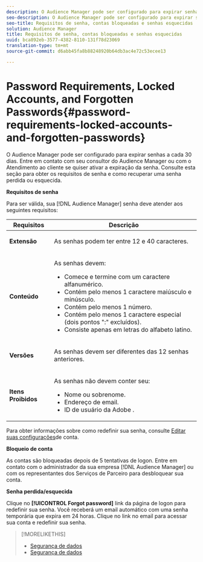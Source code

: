 ```yaml
---
description: O Audience Manager pode ser configurado para expirar senhas a cada 30 dias. Entre em contato com seu consultor do Audience Manager ou com o Atendimento ao cliente se quiser ativar a expiração da senha. Consulte esta seção para obter os requisitos de senha e como recuperar uma senha perdida ou esquecida.
seo-description: O Audience Manager pode ser configurado para expirar senhas a cada 30 dias. Entre em contato com seu consultor do Audience Manager ou com o Atendimento ao cliente se quiser ativar a expiração da senha. Consulte esta seção para obter os requisitos de senha e como recuperar uma senha perdida ou esquecida.
seo-title: Requisitos de senha, contas bloqueadas e senhas esquecidas
solution: Audience Manager
title: Requisitos de senha, contas bloqueadas e senhas esquecidas
uuid: bca892eb-3577-4382-8110-131f78d23069
translation-type: tm+mt
source-git-commit: d6abb45fa8b88248920b64db3ac4e72c53ecee13

---
```



# Password Requirements, Locked Accounts, and Forgotten Passwords{#password-requirements-locked-accounts-and-forgotten-passwords}

O Audience Manager pode ser configurado para expirar senhas a cada 30 dias. Entre em contato com seu consultor do Audience Manager ou com o Atendimento ao cliente se quiser ativar a expiração da senha. Consulte esta seção para obter os requisitos de senha e como recuperar uma senha perdida ou esquecida.

<!-- 

c_password_requirements.xml

 -->

**Requisitos de senha**

Para ser válida, sua [!DNL Audience Manager] senha deve atender aos seguintes requisitos:

<table id="table_9B79E9F634664F6B995649E3158CCF20"> 
 <thead> 
  <tr> 
   <th colname="col1" class="entry"> Requisitos </th> 
   <th colname="col2" class="entry"> Descrição </th> 
  </tr> 
 </thead>
 <tbody> 
  <tr> 
   <td colname="col1"> <p> <b>Extensão</b> </p> </td> 
   <td colname="col2"> <p>As senhas podem ter entre 12 e 40 caracteres. </p> </td> 
  </tr> 
  <tr> 
   <td colname="col1"> <p> <b>Conteúdo</b> </p> </td> 
   <td colname="col2"> <p>As senhas devem: </p> <p> 
     <ul id="ul_70F64B9DE90E463098DFA8AB8349CF0B"> 
      <li id="li_2FBA66E47F4A4E1BB01DE3722821E100">Comece e termine com um caractere alfanumérico. </li> 
      <li id="li_1390D4C9A48944B68B891EE6CB734BBC">Contém pelo menos 1 caractere maiúsculo e minúsculo. </li> 
      <li id="li_B75B64A005804262BAAF0F1901D63358">Contém pelo menos 1 número. </li> 
      <li id="li_28452022AF4743B8B159187BBD10890A">Contém pelo menos 1 caractere especial (dois pontos ":" excluídos). </li> 
      <li id="li_C02B931ABAB84FFE9B87AEBAEDF34EF3">Consiste apenas em letras do alfabeto latino. </li> 
     </ul> </p> </td> 
  </tr> 
  <tr> 
   <td colname="col1"> <p> <b>Versões</b> </p> </td> 
   <td colname="col2"> <p> As senhas devem ser diferentes das 12 senhas anteriores. </p> </td> 
  </tr> 
  <tr> 
   <td colname="col1"> <p> <b>Itens Proibidos</b> </p> </td> 
   <td colname="col2"> <p> As senhas não devem conter seu: </p> <p> 
     <ul id="ul_08DE186AF56E401B933256E69279847A"> 
      <li id="li_CC854F7F86484774A76CCF927E1400B4">Nome ou sobrenome. </li> 
      <li id="li_74ACCF3DE717473B8AB9B1720DD891E7">Endereço de email. </li> 
      <li id="li_09C1F699BF6843ACAB4E68D2F57461AB"><span class="keyword"> ID de usuário da Adobe</span> . </li> 
     </ul> </p> </td> 
  </tr> 
 </tbody> 
</table>

Para obter informações sobre como redefinir sua senha, consulte [Editar suas configurações](../features/administration/edit-account-settings.md)de conta.

**Bloqueio de conta**

As contas são bloqueadas depois de 5 tentativas de logon. Entre em contato com o administrador da sua empresa [!DNL Audience Manager] ou com os representantes dos Serviços de Parceiro para desbloquear sua conta.

**Senha perdida/esquecida**

Clique no **[!UICONTROL Forgot password]** link da página de logon para redefinir sua senha. Você receberá um email automático com uma senha temporária que expira em 24 horas. Clique no link no email para acessar sua conta e redefinir sua senha.

>[!MORELIKETHIS]
>
>* [Segurança de dados](../overview/data-security-and-privacy/data-security.md)
>* [Segurança de dados](../overview/data-security-and-privacy/data-privacy.md)

